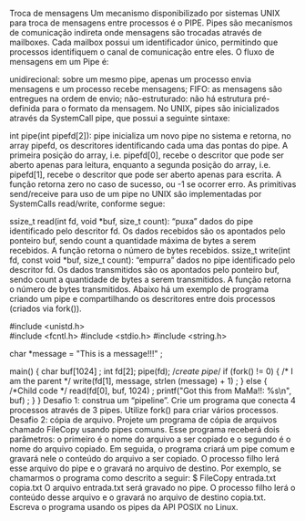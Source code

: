 Troca de mensagens
Um mecanismo disponibilizado por sistemas UNIX para troca de mensagens entre processos é o PIPE. Pipes são mecanismos de comunicação indireta onde mensagens são trocadas através de mailboxes. Cada mailbox possui um identificador único, permitindo que processos identifiquem o canal de comunicação entre eles. O fluxo de mensagens em um Pipe é:

unidirecional: sobre um mesmo pipe, apenas um processo envia mensagens e um processo recebe mensagens;
FIFO: as mensagens são entregues na ordem de envio;
não-estruturado: não há estrutura pré-definida para o formato da mensagem.
No UNIX, pipes são inicializados através da SystemCall pipe, que possui a seguinte sintaxe:

int pipe(int pipefd[2]): pipe inicializa um novo pipe no sistema e retorna, no array pipefd, os descritores identificando cada uma das pontas do pipe. A primeira posição do array, i.e. pipefd[0], recebe o descritor que pode ser aberto apenas para leitura, enquanto a segunda posição do array, i.e. pipefd[1], recebe o descritor que pode ser aberto apenas para escrita. A função retorna zero no caso de sucesso, ou -1 se ocorrer erro.
As primitivas send/receive para uso de um pipe no UNIX são implementadas por SystemCalls read/write, conforme segue:

ssize_t read(int fd, void *buf, size_t count): “puxa” dados do pipe identificado pelo descritor fd. Os dados recebidos são os apontados pelo ponteiro buf, sendo count a quantidade máxima de bytes a serem recebidos. A função retorna o número de bytes recebidos.
ssize_t write(int fd, const void *buf, size_t count): “empurra” dados no pipe identificado pelo descritor fd. Os dados transmitidos são os apontados pelo ponteiro buf, sendo count a quantidade de bytes a serem transmitidos. A função retorna o número de bytes transmitidos.
Abaixo há um exemplo de programa criando um pipe e compartilhando os descritores entre dois processos (criados via fork()).

#include <unistd.h>   
#include <fcntl.h>
#include <stdio.h>
#include <string.h>

char *message = "This is a message!!!" ;

main()
{
    char buf[1024] ;
    int fd[2];
    pipe(fd);    /*create pipe*/
    if (fork() != 0) { /* I am the parent */
        write(fd[1], message, strlen (message) + 1) ;
    }
    else { /*Child code */
        read(fd[0], buf, 1024) ;
        printf("Got this from MaMa!!: %s\n", buf) ;
    }
}
Desafio 1: construa um “pipeline”. Crie um programa que conecta 4 processos através de 3 pipes. Utilize fork() para criar vários processos.
Desafio 2: cópia de arquivo. Projete um programa de cópia de arquivos chamado FileCopy usando pipes comuns. Esse programa receberá dois parâmetros: o primeiro é o nome do arquivo a ser copiado e o segundo é o nome do arquivo copiado. Em seguida, o programa criará um pipe comum e gravará nele o conteúdo do arquivo a ser copiado. O processo filho lerá esse arquivo do pipe e o gravará no arquivo de destino. Por exemplo, se chamarmos o programa como descrito a seguir:
$ FileCopy entrada.txt copia.txt
O arquivo entrada.txt será gravado no pipe. O processo filho lerá o conteúdo desse arquivo e o gravará no arquivo de destino copia.txt. Escreva o programa usando os pipes da API POSIX no Linux.
